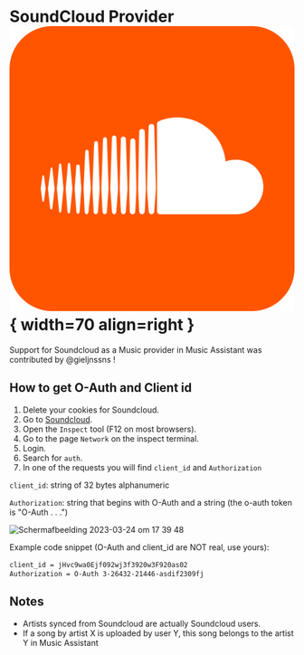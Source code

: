 # SoundCloud Provider ![Preview image](../assets/icons/soundcloud-icon.svg){ width=70 align=right }

Support for Soundcloud as a Music provider in Music Assistant was contributed by @gieljnssns !

## How to get O-Auth and Client id

1. Delete your cookies for Soundcloud.
2. Go to [Soundcloud](https://soundcloud.com).
3. Open the `Inspect` tool (F12 on most browsers).
4. Go to the page `Network` on the inspect terminal.
5. Login.
6. Search for `auth`.
7. In one of the requests you will find `client_id` and `Authorization`

`client_id`: string of 32 bytes alphanumeric

`Authorization`: string that begins with O-Auth and a string (the o-auth token is "O-Auth . . .")

<img width="1005" alt="Scherm­afbeelding 2023-03-24 om 17 39 48" src="https://user-images.githubusercontent.com/17234951/227590129-b3c289fe-d9cc-4494-aa7c-c328a3b728a6.png">


Example code snippet (O-Auth and client_id are NOT real, use yours):

```
client_id = jHvc9wa0Ejf092wj3f3920w3F920as02
Authorization = O-Auth 3-26432-21446-asdif2309fj
```
## Notes

- Artists synced from Soundcloud are actually Soundcloud users.
- If a song by artist X is uploaded by user Y, this song belongs to the artist Y in Music Assistant
